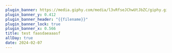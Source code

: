 ```yaml
---
plugin_banner: https://media.giphy.com/media/l3vRfseJChwUtJbZC/giphy.gif
plugin_banner_y: 0.412
plugin_banner_header: "{{filename}}"
plugin_banner_lock: true
plugin_banner_x: 0.566
title: test faasdaeaaasf
allDay: true
date: 2024-02-07
---
```

